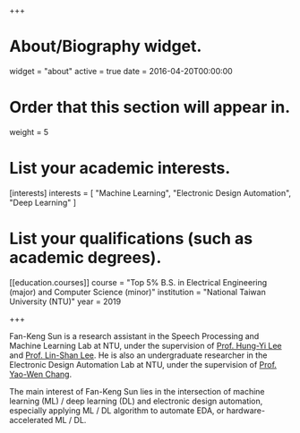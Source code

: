 +++
# About/Biography widget.
widget = "about"
active = true
date = 2016-04-20T00:00:00

# Order that this section will appear in.
weight = 5

# List your academic interests.
[interests]
  interests = [
    "Machine Learning",
    "Electronic Design Automation",
    "Deep Learning"
  ]

# List your qualifications (such as academic degrees).

[[education.courses]]
  course = "Top 5% B.S. in Electrical Engineering (major) and Computer Science (minor)"
  institution = "National Taiwan University (NTU)"
  year = 2019
 
+++

Fan-Keng Sun is a research assistant in the Speech Processing and Machine Learning Lab at NTU, under the supervision of [Prof. Hung-Yi Lee](http://speech.ee.ntu.edu.tw/~tlkagk/index.html) and [Prof. Lin-Shan Lee](http://speech.ee.ntu.edu.tw/previous_version/lslNew.htm).
He is also an undergraduate researcher in the Electronic Design Automation Lab at NTU, under the supervision of [Prof. Yao-Wen Chang](http://cc.ee.ntu.edu.tw/~ywchang/).

The main interest of Fan-Keng Sun lies in the intersection of machine learning (ML) / deep learning (DL) and electronic design automation, especially applying ML / DL algorithm to automate EDA, or hardware-accelerated ML / DL.

